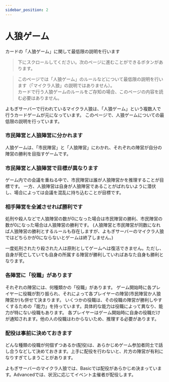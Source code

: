 ```yaml
---
sidebar_position: 2
---
```


# 人狼ゲーム

カードの「人狼ゲーム」に関して最低限の説明を行います

> 下にスクロールしてください。次のページに進むことができるボタンがあります。

> このページでは「人狼ゲーム」のルールなどについて最低限の説明を行います（「マイクラ人狼」の説明ではありません）。  
> カードで行う人狼ゲームのルールをご存知の場合、このページの内容を読む必要はありません。

よもぎサーバーで行われているマイクラ人狼は、「人狼ゲーム」という複数人で行うカードゲームが元になっています。
このページで、人狼ゲームについての最低限の説明を行っています。

### 市民陣営と人狼陣営に分かれます

人狼ゲームは、「市民陣営」と「人狼陣営」にわかれ、それぞれの陣営が自分の陣営の勝利を目指すゲームです。

### 市民陣営と人狼陣営で目標が異なります

ゲーム内での会議を重ねる中で、市民陣営は誰が人狼陣営かを推理することが目標です。
一方、人狼陣営は自身が人狼陣営であることがばれないように潜伏し、場合によっては会議を混乱に持ち込むことが目標です。

### 相手陣営を全滅させれば勝利です

処刑や殺人などで人狼陣営の数が0になった場合は市民陣営の勝利、市民陣営の数が0になった場合は人狼陣営の勝利です。
(人狼陣営と市民陣営が同数になれば人狼陣営の勝利とするルールも存在しますが、よもぎサーバーのマイクラ人狼ではどちらかが0にならないとゲームは終了しません。)

一度処刑されたり殺された人は原則としてゲームへは復活できません。ただし、自身が死亡していても自身の所属する陣営が勝利していればあなた自身も勝利となります。

### 各陣営に「役職」があります

それぞれの陣営には、何種類かの「役職」があります。
ゲーム開始時に各プレイヤーに役職が割り振られ、それによって各プレイヤーの陣営(市民陣営か人狼陣営か)も併せて決まります。
いくつかの役職は、その役職の陣営が勝利しやすくするための「能力」を持っています。具体的な能力は役職によって異なり、能力が特にない役職もあります。
各プレイヤーはゲーム開始時に自身の役職だけが通知されます。他の人の役職はわからないため、推理する必要があります。

### 配役は事前に決めておきます

どんな種類の役職が何個ずつあるか(配役)は、あらかじめゲーム参加者同士で話し合うなどして決めておきます。上手に配役を行わないと、片方の陣営が有利になりすぎてしまうことがあります。

よもぎサーバーのマイクラ人狼では、Basicでは配役があらかじめ決まっています。Advancedでは、状況に応じてイベント主催者が配役します。